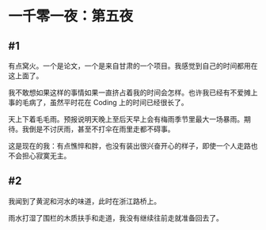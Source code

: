 # 一千零一夜：第五夜

## #1

有点窝火。一个是论文，一个是来自甘肃的一个项目。我感觉到自己的时间都用在这上面了。

我不敢想如果这样的事情如果一直挤占着我的时间会怎样。也许我已经有不爱摊上事的毛病了，虽然平时花在 Coding 上的时间已经很长了。

天上下着毛毛雨。预报说明天晚上至后天早上会有梅雨季节里最大一场暴雨。期待。我倒是不讨厌雨，甚至不打伞在雨里走都不碍事。

这是现在的我：有点憔悴和胖，也没有装出很兴奋开心的样子，即使一个人走路也不会担心寂寞无主。

## #2

我闻到了黄泥和河水的味道，此时在浙江路桥上。

雨水打湿了围栏的木质扶手和走道，我没有继续往前走就准备回去了。

